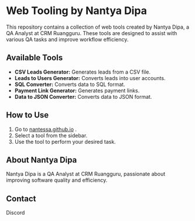 # Web Tooling by Nantya Dipa

This repository contains a collection of web tools created by Nantya Dipa, a QA Analyst at CRM Ruangguru. These tools are designed to assist with various QA tasks and improve workflow efficiency.

## Available Tools

* **CSV Leads Generator:**  Generates leads from a CSV file.
* **Leads to Users Generator:** Converts leads into user accounts.
* **SQL Converter:**  Converts data to SQL format.
* **Payment Link Generator:**  Generates payment links.
* **Data to JSON Converter:**  Converts data to JSON format.

## How to Use

1.  Go to [nantessa.github.io](nantessa.github.io) .
2.  Select a tool from the sidebar.
3.  Use the tool to perform your desired task.

## About Nantya Dipa

Nantya Dipa is a QA Analyst at CRM Ruangguru, passionate about improving software quality and efficiency.

## Contact

Discord 
